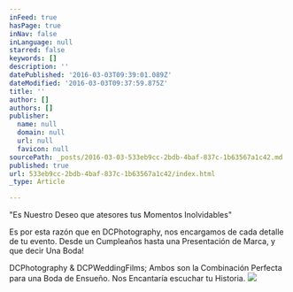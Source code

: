 ```yaml
---
inFeed: true
hasPage: true
inNav: false
inLanguage: null
starred: false
keywords: []
description: ''
datePublished: '2016-03-03T09:39:01.089Z'
dateModified: '2016-03-03T09:37:59.875Z'
title: ''
author: []
authors: []
publisher:
  name: null
  domain: null
  url: null
  favicon: null
sourcePath: _posts/2016-03-03-533eb9cc-2bdb-4baf-837c-1b63567a1c42.md
published: true
url: 533eb9cc-2bdb-4baf-837c-1b63567a1c42/index.html
_type: Article

---
```

"Es Nuestro Deseo que atesores tus Momentos Inolvidables"

Es por esta razón que en DCPhotography, nos encargamos de cada detalle de tu evento. Desde un Cumpleaños hasta una Presentación de Marca, y que decir Una Boda!

DCPhotography & DCPWeddingFilms; Ambos son la Combinación Perfecta para una Boda de Ensueño. Nos Encantaría escuchar tu Historia.
![](https://the-grid-user-content.s3-us-west-2.amazonaws.com/3235d011-a692-4416-8cb2-4be5dc435b92.jpg)